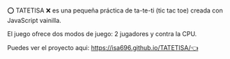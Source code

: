 ⭕ TATETISA ❌ 
es una pequeña práctica de ta-te-ti (tic tac toe) 
creada con JavaScript vainilla.

El juego ofrece dos modos de juego: 2 jugadores y contra la CPU.

Puedes ver el proyecto aqui:
https://isa696.github.io/TATETISA/👈
